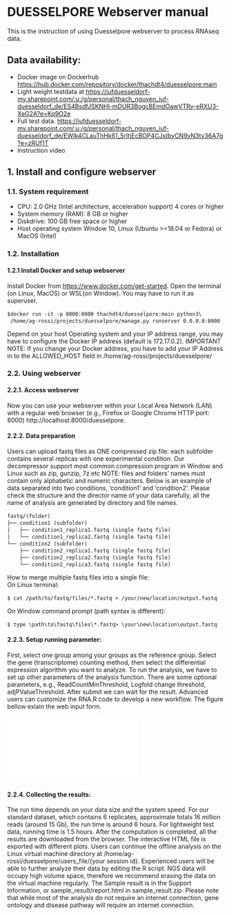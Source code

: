 # DUESSELPORE Webserver manual 

This is the instruction of using Duesselpore webserver to process RNAseq data. 

## Data availability:
* Docker image on Dockerhub https://hub.docker.com/repository/docker/thachdt4/duesselpore:main
* Light weight testdata at https://iufduesseldorf-my.sharepoint.com/:u:/g/personal/thach_nguyen_iuf-duesseldorf_de/ES4BsdfJSKNHl-mDUR3BogcBEmdOawVTRy-eRXU3-XeG2A?e=Kq9O2e 
* Full test data. https://iufduesseldorf-my.sharepoint.com/:u:/g/personal/thach_nguyen_iuf-duesseldorf_de/EWIk4CLauThHk61_5rItjEcBOP4CJstbyCN9yN3ty36A7g?e=zRUf1T
* Instruction video

## 1. Install and configure webserver
### 1.1. System requirement
* CPU: 2.0 GHz (Intel architecture, acceleration support) 4 cores or higher
* System memory (RAM): 8 GB or higher
* Diskdrive: 100 GB free space or higher
* Host operating system Window 10, Linux (Ubuntu >=18.04 or Fedora) or MacOS (Intel)

### 1.2. Installation
#### 1.2.1 Install Docker and setup webserver
Install Docker from https://www.docker.com/get-started.
Open the terminal (on Linux, MacOS) or WSL(on Window). You may have to run it as superuser. 
```console
$docker run -it -p 8000:8000 thachdt4/duesselpore:main python3\
 /home/ag-rossi/projects/duesselpore/manage.py runserver 0.0.0.0:8000
```
Depend on your host Operating system and your IP address range, you may have to configure the Docker IP address (default is 172.17.0.2). 
IMPORTANT NOTE: If you change your Docker address, you have to add your IP Address in to the ALLOWED_HOST field in /home/ag-rossi/projects/duesselpore/

### 2.2. Using webserver
#### 2.2.1. Access webserver
Now you can use your webserver within your Local Area Network (LAN) with a regular web browser (e.g., Firefox or Google Chrome HTTP port: 8000) 
http://localhost:8000/duesselpore.

#### 2.2.2. Data preparation

Users can upload fastq files as ONE compressed zip file: each subfolder contains several replicas with one experimental condition. Our decompressor support most common compression program in Window and Linux such as zip, gunzip, 7z etc
NOTE: files and folders’ names must contain only alphabetic and numeric characters.
Below is an example of data separated into two conditions, ‘condition1’ and ‘condition2’. Please check the structure and the director name of your data carefully, all the name of analysis are generated by directory and file names.

```
fastq/(folder)
├── condition1 (subfolder)
│   ├── condition1_replica1.fastq (single fastq file)
│   └── condition1_replica2.fastq (single fastq file)
└── condition2 (subfolder)
    ├── condition2_replica1.fastq (single fastq file)
    ├── condition2_replica2.fastq (single fastq file)
    └── condition2_replica3.fastq (single fastq file)
```
How to merge multiple fastq files into a single file:<br>
On Linux terminal:
```console
$ cat /path/to/fastq/files/*.fastq > /your/new/location/output.fastq
```   
On Window command prompt (path syntax is different):
```console
$ type \path\to\fastq\files\*.fastq> \your\new\location\output.fastq
```
#### 2.2.3. Setup running parameter:
First, select one group among your groups as the reference group. Select the gene (transcriptome) counting method, then select the differential expression algorithm you want to analyze. 
To run the analysis, we have to set up other parameters of the analysis function. There are some optional parameters, e.g., ReadCountMinThreshold, Logfold change threshold, adjPValueThreshold. After submit we can wait for the result. 
Advanced users can customize the RNA.R code to develop a new workflow. The figure bellow exlain the web input form. 

![Input web form explaination](img/web_interface_explanation.pdf)

#### 2.2.4. Collecting the results:
The run time depends on your data size and the system speed.   For our standard dataset, which contains 6 replicates, approximate totals 16 million reads (around 15 Gb), the run time is around 6 hours.  For lightweight test data, running time is 1.5 hours.  After the computation is completed, all the results are downloaded from the browser.  The interactive HTML file is exported with different plots.  Users can continue the offline analysis on the Linux virtual machine directory at /home/ag-rossi/duesselpore/users_file/{your session id}.  Experienced users will be able to further analyze their data by editing the R script.  NGS data will occupy high volume space, therefore we recommend erasing the data on the virtual machine regularly.  The Sample result is in the Support Information, or sample_result/report.html in sample_result.zip.
Please note that while most of the analysis do not require an internet connection, gene ontology and disease pathway will require an internet connection.
